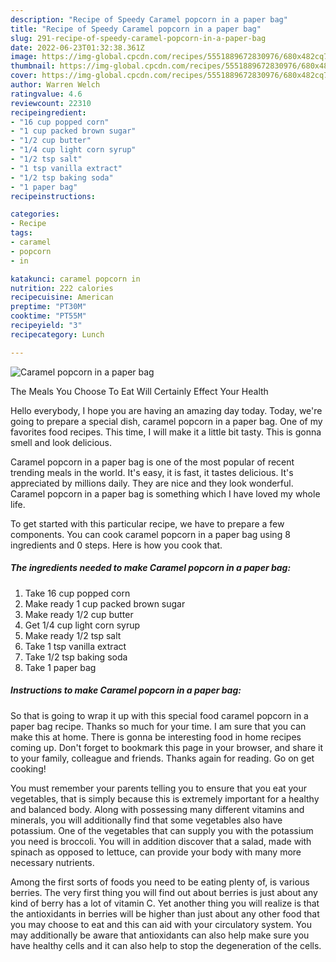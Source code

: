 ```yaml
---
description: "Recipe of Speedy Caramel popcorn in a paper bag"
title: "Recipe of Speedy Caramel popcorn in a paper bag"
slug: 291-recipe-of-speedy-caramel-popcorn-in-a-paper-bag
date: 2022-06-23T01:32:38.361Z
image: https://img-global.cpcdn.com/recipes/5551889672830976/680x482cq70/caramel-popcorn-in-a-paper-bag-recipe-main-photo.jpg
thumbnail: https://img-global.cpcdn.com/recipes/5551889672830976/680x482cq70/caramel-popcorn-in-a-paper-bag-recipe-main-photo.jpg
cover: https://img-global.cpcdn.com/recipes/5551889672830976/680x482cq70/caramel-popcorn-in-a-paper-bag-recipe-main-photo.jpg
author: Warren Welch
ratingvalue: 4.6
reviewcount: 22310
recipeingredient:
- "16 cup popped corn"
- "1 cup packed brown sugar"
- "1/2 cup butter"
- "1/4 cup light corn syrup"
- "1/2 tsp salt"
- "1 tsp vanilla extract"
- "1/2 tsp baking soda"
- "1 paper bag"
recipeinstructions:

categories:
- Recipe
tags:
- caramel
- popcorn
- in

katakunci: caramel popcorn in 
nutrition: 222 calories
recipecuisine: American
preptime: "PT30M"
cooktime: "PT55M"
recipeyield: "3"
recipecategory: Lunch

---
```



![Caramel popcorn in a paper bag](https://img-global.cpcdn.com/recipes/5551889672830976/680x482cq70/caramel-popcorn-in-a-paper-bag-recipe-main-photo.jpg)

The Meals You Choose To Eat Will Certainly Effect Your Health

Hello everybody, I hope you are having an amazing day today. Today, we're going to prepare a special dish, caramel popcorn in a paper bag. One of my favorites food recipes. This time, I will make it a little bit tasty. This is gonna smell and look delicious.



Caramel popcorn in a paper bag is one of the most popular of recent trending meals in the world. It's easy, it is fast, it tastes delicious. It's appreciated by millions daily. They are nice and they look wonderful. Caramel popcorn in a paper bag is something which I have loved my whole life.


To get started with this particular recipe, we have to prepare a few components. You can cook caramel popcorn in a paper bag using 8 ingredients and 0 steps. Here is how you cook that.

<!--inarticleads1-->

##### The ingredients needed to make Caramel popcorn in a paper bag:

1. Take 16 cup popped corn
1. Make ready 1 cup packed brown sugar
1. Make ready 1/2 cup butter
1. Get 1/4 cup light corn syrup
1. Make ready 1/2 tsp salt
1. Take 1 tsp vanilla extract
1. Take 1/2 tsp baking soda
1. Take 1 paper bag




<!--inarticleads2-->

##### Instructions to make Caramel popcorn in a paper bag:





So that is going to wrap it up with this special food caramel popcorn in a paper bag recipe. Thanks so much for your time. I am sure that you can make this at home. There is gonna be interesting food in home recipes coming up. Don't forget to bookmark this page in your browser, and share it to your family, colleague and friends. Thanks again for reading. Go on get cooking!

You must remember your parents telling you to ensure that you eat your vegetables, that is simply because this is extremely important for a healthy and balanced body. Along with possessing many different vitamins and minerals, you will additionally find that some vegetables also have potassium. One of the vegetables that can supply you with the potassium you need is broccoli. You will in addition discover that a salad, made with spinach as opposed to lettuce, can provide your body with many more necessary nutrients.

Among the first sorts of foods you need to be eating plenty of, is various berries. The very first thing you will find out about berries is just about any kind of berry has a lot of vitamin C. Yet another thing you will realize is that the antioxidants in berries will be higher than just about any other food that you may choose to eat and this can aid with your circulatory system. You may additionally be aware that antioxidants can also help make sure you have healthy cells and it can also help to stop the degeneration of the cells.
